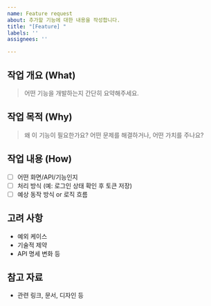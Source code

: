 ```yaml
---
name: Feature request
about: 추가할 기능에 대한 내용을 작성합니다.
title: "[Feature] "
labels: ''
assignees: ''

---
```


## 작업 개요 (What)
> 어떤 기능을 개발하는지 간단히 요약해주세요.

## 작업 목적 (Why)
> 왜 이 기능이 필요한가요? 어떤 문제를 해결하거나, 어떤 가치를 주나요?

## 작업 내용 (How)
- [ ] 어떤 화면/API/기능인지
- [ ] 처리 방식 (예: 로그인 상태 확인 후 토큰 저장)
- [ ] 예상 동작 방식 or 로직 흐름

## 고려 사항
- 예외 케이스
- 기술적 제약
- API 명세 변화 등

## 참고 자료
- 관련 링크, 문서, 디자인 등

